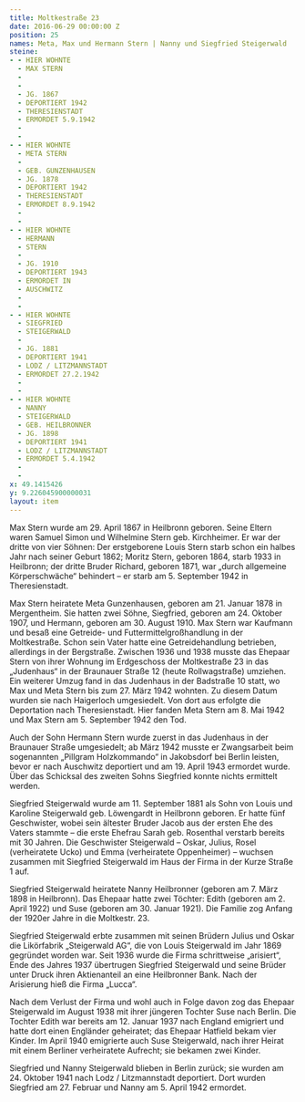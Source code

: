 ```yaml
---
title: Moltkestraße 23
date: 2016-06-29 00:00:00 Z
position: 25
names: Meta, Max und Hermann Stern | Nanny und Siegfried Steigerwald
steine:
- - HIER WOHNTE
  - MAX STERN
  - 
  - 
  - JG. 1867
  - DEPORTIERT 1942
  - THERESIENSTADT
  - ERMORDET 5.9.1942
  - 
  - 
- - HIER WOHNTE
  - META STERN
  - 
  - GEB. GUNZENHAUSEN
  - JG. 1878
  - DEPORTIERT 1942
  - THERESIENSTADT
  - ERMORDET 8.9.1942
  - 
  - 
- - HIER WOHNTE
  - HERMANN
  - STERN
  - 
  - JG. 1910
  - DEPORTIERT 1943
  - ERMORDET IN
  - AUSCHWITZ
  - 
  - 
- - HIER WOHNTE
  - SIEGFRIED
  - STEIGERWALD
  - 
  - JG. 1881
  - DEPORTIERT 1941
  - LODZ / LITZMANNSTADT
  - ERMORDET 27.2.1942
  - 
  - 
- - HIER WOHNTE
  - NANNY
  - STEIGERWALD
  - GEB. HEILBRONNER
  - JG. 1898
  - DEPORTIERT 1941
  - LODZ / LITZMANNSTADT
  - ERMORDET 5.4.1942
  - 
  - 
x: 49.1415426
y: 9.226045900000031
layout: item
---
```


Max Stern wurde am 29. April 1867 in Heilbronn geboren. Seine Eltern waren Samuel Simon und Wilhelmine Stern geb. Kirchheimer. Er war der dritte von vier Söhnen: Der erstgeborene Louis Stern starb schon ein halbes Jahr nach seiner Geburt 1862; Moritz Stern, geboren 1864, starb 1933 in Heilbronn; der dritte Bruder Richard, geboren 1871, war „durch allgemeine Körperschwäche“ behindert – er starb am 5. September 1942 in Theresienstadt.

Max Stern heiratete Meta Gunzenhausen, geboren am 21. Januar 1878 in Mergentheim. Sie hatten zwei Söhne, Siegfried, geboren am 24. Oktober 1907, und Hermann, geboren am 30. August 1910. Max Stern war Kaufmann und besaß eine Getreide- und Futtermittelgroßhandlung in der Moltkestraße. Schon sein Vater hatte eine Getreidehandlung betrieben, allerdings in der Bergstraße. Zwischen 1936 und 1938 musste das Ehepaar Stern von ihrer Wohnung im Erdgeschoss der Moltkestraße 23 in das „Judenhaus“ in der Braunauer Straße 12 (heute Rollwagstraße) umziehen. Ein weiterer Umzug fand in das Judenhaus in der Badstraße 10 statt, wo Max und Meta Stern bis zum 27. März 1942 wohnten. Zu diesem Datum wurden sie nach Haigerloch umgesiedelt. Von dort aus erfolgte die Deportation nach Theresienstadt. Hier fanden Meta Stern am 8. Mai 1942 und Max Stern am 5. September 1942 den Tod.

Auch der Sohn Hermann Stern wurde zuerst in das Judenhaus in der Braunauer Straße umgesiedelt; ab März 1942 musste er Zwangsarbeit beim sogenannten „Pillgram Holzkommando“ in Jakobsdorf bei Berlin leisten, bevor er nach Auschwitz deportiert und am 19. April 1943 ermordet wurde. Über das Schicksal des zweiten Sohns Siegfried konnte nichts ermittelt werden.


Siegfried Steigerwald wurde am 11. September 1881 als Sohn von Louis und Karoline Steigerwald geb. Löwengardt in Heilbronn geboren. Er hatte fünf Geschwister, wobei sein ältester Bruder Jacob aus der ersten Ehe des Vaters stammte – die erste Ehefrau Sarah geb. Rosenthal verstarb bereits mit 30 Jahren. Die Geschwister Steigerwald – Oskar, Julius, Rosel (verheiratete Ucko) und Emma (verheiratete Oppenheimer) – wuchsen zusammen mit Siegfried Steigerwald im Haus der Firma in der Kurze Straße 1 auf.

Siegfried Steigerwald heiratete Nanny Heilbronner (geboren am 7. März 1898 in Heilbronn). Das Ehepaar hatte zwei Töchter: Edith (geboren am 2. April 1922) und Suse (geboren am 30. Januar 1921). Die Familie zog Anfang der 1920er Jahre in die Moltkestr. 23.

Siegfried Steigerwald erbte zusammen mit seinen Brüdern Julius und Oskar die Likörfabrik „Steigerwald AG“, die von Louis Steigerwald im Jahr 1869 gegründet worden war. Seit 1936 wurde die Firma schrittweise „arisiert“, Ende des Jahres 1937 übertrugen Siegfried Steigerwald und seine Brüder unter Druck ihren Aktienanteil an eine Heilbronner Bank. Nach der Arisierung hieß die Firma „Lucca“.

Nach dem Verlust der Firma und wohl auch in Folge davon zog das Ehepaar Steigerwald im August 1938 mit ihrer jüngeren Tochter Suse nach Berlin. Die Tochter Edith war bereits am 12. Januar 1937 nach England emigriert und hatte dort einen Engländer geheiratet; das Ehepaar Hatfield bekam vier Kinder. Im April 1940 emigrierte auch Suse Steigerwald, nach ihrer Heirat mit einem Berliner verheiratete Aufrecht; sie bekamen zwei Kinder.

Siegfried und Nanny Steigerwald blieben in Berlin zurück; sie wurden am 24. Oktober 1941 nach Lodz / Litzmannstadt deportiert. Dort wurden Siegfried am 27. Februar und Nanny am 5. April 1942 ermordet.
